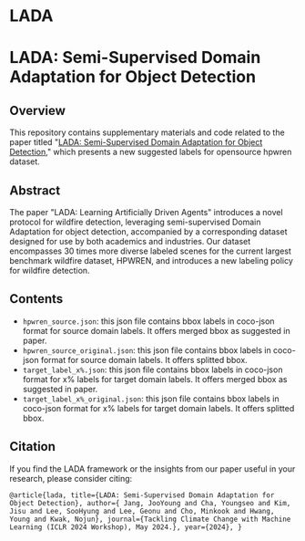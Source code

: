 # LADA

# LADA: Semi-Supervised Domain Adaptation for Object Detection

## Overview

This repository contains supplementary materials and code related to the paper titled "[LADA: Semi-Supervised Domain Adaptation for Object Detection](https://arxiv.org/submit/5511253/view)," which presents a new suggested labels for opensource hpwren dataset.

## Abstract

The paper "LADA: Learning Artificially Driven Agents" introduces a novel protocol for wildfire detection, leveraging semi-supervised Domain
Adaptation for object detection, accompanied by a corresponding dataset designed for use by both academics and industries. Our dataset encompasses 30 times more diverse labeled scenes for the current largest benchmark wildfire dataset, HPWREN, and introduces a new labeling policy for wildfire detection. 

## Contents

- `hpwren_source.json`: this json file contains bbox labels in coco-json format for source domain labels. It offers merged bbox as suggested in paper.
- `hpwren_source_original.json`: this json file contains bbox labels in coco-json format for source domain labels. It offers splitted bbox.
- `target_label_x%.json`: this json file contains bbox labels in coco-json format for x% labels for target domain labels. It offers merged bbox as suggested in paper.
- `target_label_x%_original.json`: this json file contains bbox labels in coco-json format for x% labels for target domain labels. It offers splitted bbox.

## Citation

If you find the LADA framework or the insights from our paper useful in your research, please consider citing:

`@article{lada, title={LADA: Semi-Supervised Domain Adaptation for Object Detection}, author={ Jang, JooYoung and Cha, Youngseo and Kim, Jisu and Lee, SooHyung and Lee, Geonu and Cho, Minkook and Hwang, Young and Kwak, Nojun}, journal={Tackling Climate Change with Machine Learning (ICLR 2024 Workshop), May 2024.}, year={2024}, }`